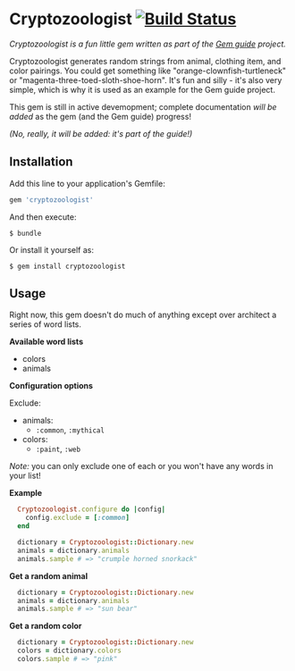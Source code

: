 # Cryptozoologist [![Build Status](https://travis-ci.org/feministy/cryptozoologist.svg?branch=master)](https://travis-ci.org/feministy/cryptozoologist)

_Cryptozoologist is a fun little gem written as part of the [Gem guide](https://github.com/feministy/gem-guide) project._

Cryptozoologist generates random strings from animal, clothing item, and color pairings. You could get something like "orange-clownfish-turtleneck" or "magenta-three-toed-sloth-shoe-horn". It's fun and silly - it's also very simple, which is why it is used as an example for the Gem guide project.

This gem is still in active devemopment; complete documentation _will be added_ as the gem (and the Gem guide) progress!

_(No, really, it will be added: it's part of the guide!)_

## Installation

Add this line to your application's Gemfile:

```ruby
gem 'cryptozoologist'
```

And then execute:

    $ bundle

Or install it yourself as:

    $ gem install cryptozoologist

## Usage

Right now, this gem doesn't do much of anything except over architect a series of word lists.

**Available word lists**

- colors
- animals

**Configuration options**

Exclude:

- animals:
  - `:common`, `:mythical`
- colors:
    - `:paint`, `:web`

*Note:* you can only exclude one of each or you won't have any words in your list!

**Example**

```ruby
  Cryptozoologist.configure do |config|
    config.exclude = [:common]
  end

  dictionary = Cryptozoologist::Dictionary.new
  animals = dictionary.animals
  animals.sample # => "crumple horned snorkack"
```

**Get a random animal**

```ruby
  dictionary = Cryptozoologist::Dictionary.new
  animals = dictionary.animals
  animals.sample # => "sun bear"
```

**Get a random color**

```ruby
  dictionary = Cryptozoologist::Dictionary.new
  colors = dictionary.colors
  colors.sample # => "pink"
```
